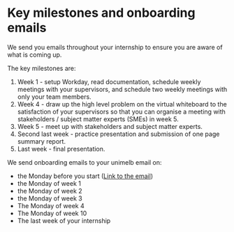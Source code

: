 # Key milestones and onboarding emails

We send you emails throughout your internship to ensure you are aware of what is coming up.

The key milestones are:
1. Week 1 - setup Workday, read documentation, schedule weekly meetings with your supervisors, and schedule two weekly meetings with only your team members.
2. Week 4 - draw up the high level problem on the virtual whiteboard to the satisfaction of your supervisors so that you can organise a meeting with stakeholders / subject matter experts (SMEs) in week 5.
3. Week 5 - meet up with stakeholders and subject matter experts.
4. Second last week - practice presentation and submission of one page summary report.
5. Last week - final presentation.

We send onboarding emails to your unimelb email on:
- the Monday before you start ([Link to the email](emaiL_one_week_before))
- the Monday of week 1
- the Monday of week 2
- the Monday of week 3
- The Monday of week 4
- The Monday of week 10
- The last week of your internship
